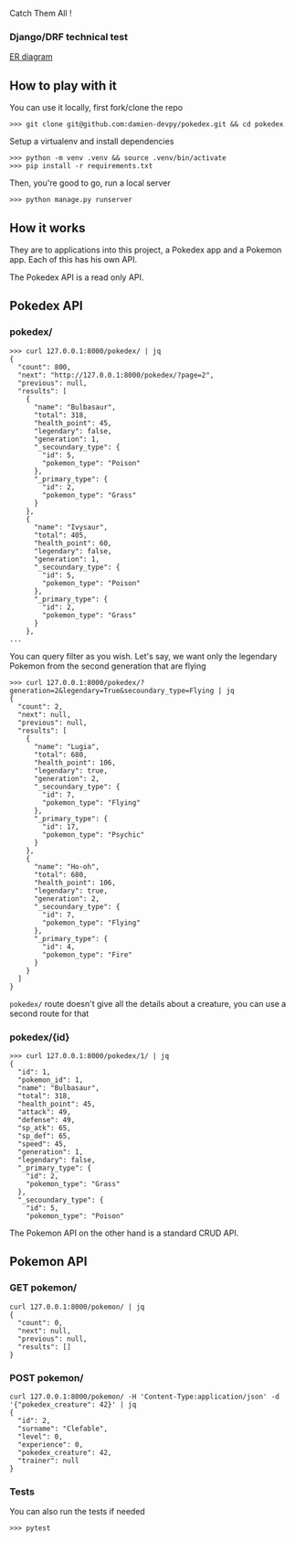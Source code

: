 Catch Them All !

### Django/DRF technical test

[ER diagram](https://drive.google.com/file/d/1pwEx8WcwaotmdP_JcI5bnyQhjb0eyfvj/view?usp=sharing)

## How to play with it

You can use it locally, first fork/clone the repo

```
>>> git clone git@github.com:damien-devpy/pokedex.git && cd pokedex
```

Setup a virtualenv and install dependencies

```
>>> python -m venv .venv && source .venv/bin/activate
>>> pip install -r requirements.txt
```

Then, you're good to go, run a local server

```
>>> python manage.py runserver
```

## How it works

They are to applications into this project, a Pokedex app and a Pokemon app.
Each of this has his own API.

The Pokedex API is a read only API.

## Pokedex API

### pokedex/

```
>>> curl 127.0.0.1:8000/pokedex/ | jq
{
  "count": 800,
  "next": "http://127.0.0.1:8000/pokedex/?page=2",
  "previous": null,
  "results": [
    {
      "name": "Bulbasaur",
      "total": 318,
      "health_point": 45,
      "legendary": false,
      "generation": 1,
      "_secoundary_type": {
        "id": 5,
        "pokemon_type": "Poison"
      },
      "_primary_type": {
        "id": 2,
        "pokemon_type": "Grass"
      }
    },
    {
      "name": "Ivysaur",
      "total": 405,
      "health_point": 60,
      "legendary": false,
      "generation": 1,
      "_secoundary_type": {
        "id": 5,
        "pokemon_type": "Poison"
      },
      "_primary_type": {
        "id": 2,
        "pokemon_type": "Grass"
      }
    },
...
```

You can query filter as you wish. Let's say, we want only the legendary Pokemon
from the second generation that are flying

```
>>> curl 127.0.0.1:8000/pokedex/?generation=2&legendary=True&secoundary_type=Flying | jq
{
  "count": 2,
  "next": null,
  "previous": null,
  "results": [
    {
      "name": "Lugia",
      "total": 680,
      "health_point": 106,
      "legendary": true,
      "generation": 2,
      "_secoundary_type": {
        "id": 7,
        "pokemon_type": "Flying"
      },
      "_primary_type": {
        "id": 17,
        "pokemon_type": "Psychic"
      }
    },
    {
      "name": "Ho-oh",
      "total": 680,
      "health_point": 106,
      "legendary": true,
      "generation": 2,
      "_secoundary_type": {
        "id": 7,
        "pokemon_type": "Flying"
      },
      "_primary_type": {
        "id": 4,
        "pokemon_type": "Fire"
      }
    }
  ]
}
```

`pokedex/` route doesn't give all the details about a creature, you can use a second route
for that

### pokedex/{id}

```
>>> curl 127.0.0.1:8000/pokedex/1/ | jq
{
  "id": 1,
  "pokemon_id": 1,
  "name": "Bulbasaur",
  "total": 318,
  "health_point": 45,
  "attack": 49,
  "defense": 49,
  "sp_atk": 65,
  "sp_def": 65,
  "speed": 45,
  "generation": 1,
  "legendary": false,
  "_primary_type": {
    "id": 2,
    "pokemon_type": "Grass"
  },
  "_secoundary_type": {
    "id": 5,
    "pokemon_type": "Poison"
```

The Pokemon API on the other hand is a standard CRUD API.

## Pokemon API

### GET pokemon/

```
curl 127.0.0.1:8000/pokemon/ | jq
{
  "count": 0,
  "next": null,
  "previous": null,
  "results": []
}
```

### POST pokemon/

```
curl 127.0.0.1:8000/pokemon/ -H 'Content-Type:application/json' -d '{"pokedex_creature": 42}' | jq
{
  "id": 2,
  "surname": "Clefable",
  "level": 0,
  "experience": 0,
  "pokedex_creature": 42,
  "trainer": null
}
```

### Tests

You can also run the tests if needed

```
>>> pytest
```
